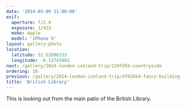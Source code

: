 ```yaml
---
date: '2014-03-09 11:00:08'
exif:
  aperture: f/2.4
  exposure: 1/423
  make: Apple
  model: 'iPhone 5'
layout: gallery-photo
location:
  latitude: 51.52896333
  longitude: -0.12743883
next: /gallery/2014-london-iceland-trip/120fd55-countryside
ordering: 10
previous: /gallery/2014-london-iceland-trip/4f82b54-fancy-building
title: 'British Library'
---
```


This is looking out from the main patio of the British Library.
